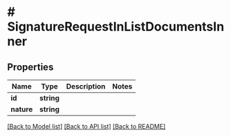 # # SignatureRequestInListDocumentsInner

## Properties

Name | Type | Description | Notes
------------ | ------------- | ------------- | -------------
**id** | **string** |  |
**nature** | **string** |  |

[[Back to Model list]](../../README.md#models) [[Back to API list]](../../README.md#endpoints) [[Back to README]](../../README.md)
